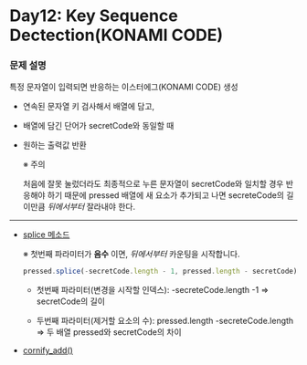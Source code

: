 # Day12: Key Sequence Dectection(KONAMI CODE)

### 문제 설명

특정 문자열이 입력되면 반응하는 이스터에그(KONAMI CODE) 생성

- 연속된 문자열 키 검사해서 배열에 담고,
- 배열에 담긴 단어가 secretCode와 동일할 때
- 원하는 출력값 반환

  ※ 주의

  처음에 잘못 눌렀더라도 최종적으로 누른 문자열이 secretCode와 일치할 경우 반응해야 하기 때문에 pressed 배열에 새 요소가 추가되고 나면 secreteCode의 길이만큼 _뒤에서부터_ 잘라내야 한다.

---

- [splice 메소드](https://developer.mozilla.org/ko/docs/Web/JavaScript/Reference/Global_Objects/Array/splice)

  ※ 첫번째 파라미터가 **음수** 이면, _뒤에서부터_ 카운팅을 시작합니다.

  ```javascript
  pressed.splice(-secretCode.length - 1, pressed.length - secretCode);
  ```

  - 첫번째 파라미터(변경을 시작할 인덱스): -secreteCode.length -1 => secretCode의 길이

  - 두번째 파라미터(제거할 요소의 수): pressed.length -secreteCode.length => 두 배열 pressed와 secretCode의 차이

- [cornify_add()](https://www.cornify.com/extras)
